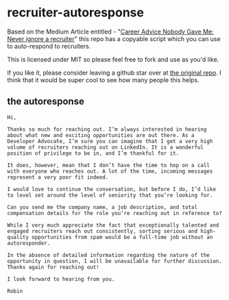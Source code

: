 # recruiter-autoresponse
Based on the Medium Article entitled - "[Career Advice Nobody Gave Me: Never ignore a recruiter](https://index.medium.com/career-advice-nobody-gave-me-never-ignore-a-recruiter-4474eac9556)" this repo has a copyable script which you can use to auto-respond to recruiters.

This is licensed under MIT so please feel free to fork and use as you'd like. 

If you like it, please consider leaving a github star over at [the original repo](https://github.com/AlexChesser/recruiter-autoresponse).  I think that it would be super cool to see how many people this helps.

## the autoresponse

```
Hi, 

Thanks so much for reaching out. I’m always interested in hearing about what new and exciting opportunities are out there. As a Developer Advocate, I’m sure you can imagine that I get a very high volume of recruiters reaching out on LinkedIn. It is a wonderful position of privilege to be in, and I’m thankful for it.

It does, however, mean that I don’t have the time to hop on a call with everyone who reaches out. A lot of the time, incoming messages represent a very poor fit indeed.

I would love to continue the conversation, but before I do, I’d like to level set around the level of seniority that you’re looking for. 

Can you send me the company name, a job description, and total compensation details for the role you’re reaching out in reference to? 

While I very much appreciate the fact that exceptionally talented and engaged recruiters reach out consistently, sorting serious and high-quality opportunities from spam would be a full-time job without an autoresponder.

In the absence of detailed information regarding the nature of the opportunity in question, I will be unavailable for further discussion.
Thanks again for reaching out!
 
I look forward to hearing from you.

Robin
```
